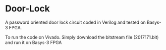 # Door-Lock
A password oriented door lock circuit coded in Verilog and tested on Basys-3 FPGA. 

To run the code on Vivado. Simply download the bitstream file (2017171.bit) and run it on Basys-3 FPGA
